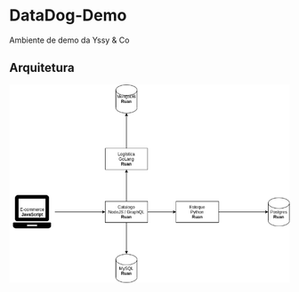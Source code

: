 # DataDog-Demo

Ambiente de demo da Yssy & Co

## Arquitetura

![](https://raw.githubusercontent.com/Yssy-Co/DataDog-Demo/master/Ambiente%20Demo%20YSSY.png)
